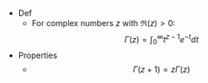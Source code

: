 - Def
	- For complex numbers $z$ with $\Re(z) > 0$:
	  $$\Gamma(z)=\int_0^{\infty} t^{z-1} e^{-t} d t$$
- Properties
	- $$\Gamma(z+1)=z\Gamma(z)$$